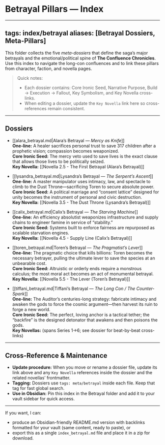 # Betrayal Pillars — Index
---
tags: index/betrayal
aliases: [Betrayal Dossiers, Meta-Pillars]
---

This folder collects the five *meta-dossiers* that define the saga’s major betrayals and the emotional/political spine of **The Confluence Chronicles**. Use this index to navigate the long-con confluences and to link these pillars from character, faction, and novella pages.

> Quick notes:
> * Each dossier contains: Core Ironic Seed, Narrative Purpose, Build → Execution → Fallout, Key Symbolism, and Key Novella cross-links.
> * When editing a dossier, update the `Key Novella` link here so cross-references remain consistent.

---
## Dossiers

- [[alara_betrayal.md|Alara’s Betrayal — *Mercy as Knife*]]  
  **One-line:** A healer sacrifices personal trust to save 317 children after a prophetic vision; compassion becomes weaponized.  
  **Core Ironic Seed:** The mercy veto used to save lives is the exact clause that allows those lives to be politically seized.  
  **Key Novella:** [[Novella 2.5 - The First Betrayal (Alara’s Betrayal)]]

- [[lysandra_betrayal.md|Lysandra’s Betrayal — *The Serpent’s Ascent*]]  
  **One-line:** A master manipulator uses intimacy, law, and spectacle to climb to the Dust Throne—sacrificing Toren to secure absolute power.  
  **Core Ironic Seed:** A political marriage and “consent lattice” designed for unity becomes the instrument of personal and civic destruction.  
  **Key Novella:** [[Novella 3.5 - The Dust Throne (Lysandra’s Betrayal)]]

- [[calix_betrayal.md|Calix’s Betrayal — *The Starving Machine*]]  
  **One-line:** An efficiency absolutist weaponizes infrastructure and supply chains to engineer famine in service of “stability.”  
  **Core Ironic Seed:** Systems built to enforce fairness are repurposed as scalable starvation engines.  
  **Key Novella:** [[Novella 4.5 - Supply Line (Calix’s Betrayal)]]

- [[toren_betrayal.md|Toren’s Betrayal — *The Pragmatist’s Lever*]]  
  **One-line:** The pragmatic choice that kills billions: Toren becomes the necessary betrayer, pulling the ultimate lever to save the species at an unbearable cost.  
  **Core Ironic Seed:** Altruistic or orderly ends require a monstrous calculus; the most moral act becomes an act of monumental betrayal.  
  **Key Novella:** [[Novella 5.5 - The Lever (Toren’s Betrayal)]]

- [[tiffani_betrayal.md|Tiffani’s Betrayal — *The Long Con / The Counter-Spark*]]  
  **One-line:** The Auditor’s centuries-long strategy: fabricate intimacy and awaken the gods to force the cosmic argument—then harvest its ruin to forge a new world.  
  **Core Ironic Seed:** The perfect, loving anchor is a tactical tether; the “backfire” is the designed detonator that awakens and then poisons the gods.  
  **Key Novellas:** (spans Series 1→6; see dossier for beat-by-beat cross-links)

---

## Cross-Reference & Maintenance
* **Update procedure:** When you move or rename a dossier file, update its link above and any `Key Novella` references inside the dossier and the related novellas’ frontmatter.
* **Tagging:** Dossiers use `tags: meta/betrayal` inside each file. Keep that tag for fast global search.
* **Use in Obsidian:** Pin this index in the Betrayal folder and add it to your vault sidebar for quick access.

---
If you want, I can:
- produce an Obsidian-friendly README.md version with backlinks formatted for your vault (same content, ready to paste), or  
- export this as a single `index_betrayal.md` file and place it in a zip for download.
